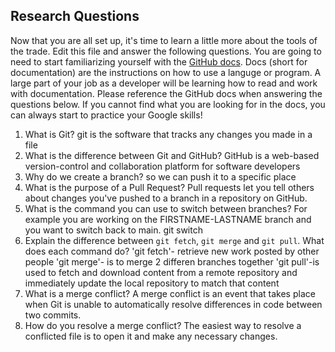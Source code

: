 ## Research Questions 

Now that you are all set up, it's time to learn a little more about the tools of the trade. Edit this file and answer the following questions. You are going to need to start familiarizing yourself with the [GitHub docs](https://docs.github.com/en). Docs (short for documentation) are the instructions on how to use a languge or program. A large part of your job as a developer will be learning how to read and work with documentation. Please reference the GitHub docs when answering the questions below. If you cannot find what you are looking for in the docs, you can always start to practice your Google skills!

1. What is Git?
git is the software that tracks any changes you made in a file
2. What is the difference between Git and GitHub?
GitHub is a web-based version-control and collaboration platform for software developers
3. Why do we create a branch?
so we can push it to a specific place
4. What is the purpose of a Pull Request?
Pull requests let you tell others about changes you've pushed to a branch in a repository on GitHub.
5. What is the command you can use to switch between branches? For example you are working on the FIRSTNAME-LASTNAME branch and you want to switch back to main.
git switch
6. Explain the difference between `git fetch`, `git merge` and `git pull`. What does each command do?
'git fetch'- retrieve new work posted by other people
'git merge'- is to merge 2 differen branches together
'git pull'-is used to fetch and download content from a remote repository and immediately update the local repository to match that content
7. What is a merge conflict?
A merge conflict is an event that takes place when Git is unable to automatically resolve differences in code between two commits.
8. How do you resolve a merge conflict?
The easiest way to resolve a conflicted file is to open it and make any necessary changes.